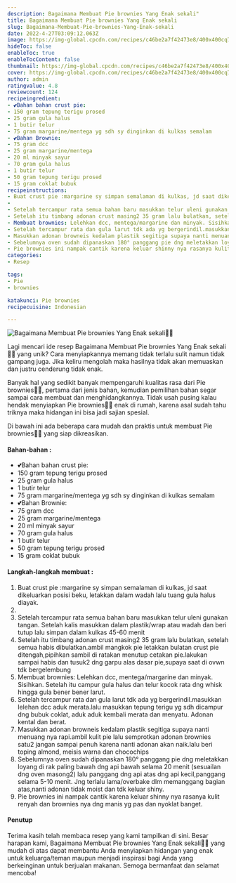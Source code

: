 ```yaml
---
description: Bagaimana Membuat Pie brownies Yang Enak sekali"
title: Bagaimana Membuat Pie brownies Yang Enak sekali
slug: Bagaimana-Membuat-Pie-brownies-Yang-Enak-sekali
date: 2022-4-27T03:09:12.063Z
image: https://img-global.cpcdn.com/recipes/c46be2a7f42473e8/400x400cq70/photo.jpg
hideToc: false
enableToc: true
enableTocContent: false
thumbnail: https://img-global.cpcdn.com/recipes/c46be2a7f42473e8/400x400cq70/photo.jpg
cover: https://img-global.cpcdn.com/recipes/c46be2a7f42473e8/400x400cq70/photo.jpg
author: admin
ratingvalue: 4.8
reviewcount: 124
recipeingredient:
- 💕Bahan bahan crust pie:
- 150 gram tepung terigu prosed
- 25 gram gula halus
- 1 butir telur
- 75 gram margarine/mentega yg sdh sy dinginkan di kulkas semalam
- 💕Bahan Brownie:
- 75 gram dcc
- 25 gram margarine/mentega
- 20 ml minyak sayur
- 70 gram gula halus
- 1 butir telur
- 50 gram tepung terigu prosed
- 15 gram coklat bubuk
recipeinstructions:
- Buat crust pie :margarine sy simpan semalaman di kulkas, jd saat dikeluarkan posisi beku, letakkan dalam wadah lalu tuang gula halus diayak.
- 
- Setelah tercampur rata semua bahan baru masukkan telur uleni gunakan tangan. Setelah kalis masukkan dalam plastik/wrap atau wadah dan beri tutup lalu simpan dalam kulkas 45-60 menit
- Setelah itu timbang adonan crust masing2 35 gram lalu bulatkan, setelah semua habis dibulatkan.ambil mangkok pie letakkan bulatan crust pie ditengah,pipihkan sambil di ratakan menutup cetakan pie.lakukan sampai habis dan tusuk2 dng garpu alas dasar pie,supaya saat di ovwn tdk bergelembung
- Membuat brownies: Lelehkan dcc, mentega/margarine dan minyak. Sisihkan. Setelah itu campur gula halus dan telur kocok rata dng whisk hingga gula bener bener larut.
- Setelah tercampur rata dan gula larut tdk ada yg bergerindil.masukkan lelehan dcc aduk merata.lalu masukkan tepung terigu yg sdh dicampur dng bubuk coklat, aduk aduk kembali merata dan menyatu. Adonan kental dan berat.
- Masukkan adonan browneis kedalam plastik segitiga supaya nanti menuang nya rapi.ambil kulit pie lalu semprotkan adonan brownies satu2 jangan sampai penuh karena nanti adonan akan naik.lalu beri toping almond, meisis warna dan chocochips
- Sebelumnya oven sudah dipanaskan 180° panggang pie dng meletakkan loyang di rak paling bawah dng api bawah selama 20 menit (sesuailan dng oven masong2) lalu panggang dng api atas dng api kecil,panggang selama 5-10 menit. Jng terlalu lama/overbake dlm memanggang bagian atas,nanti adonan tidak moist dan tdk keluar shiny.
- Pie brownies ini nampak cantik karena keluar shinny nya rasanya kulit renyah dan brownies nya dng manis yg pas dan nyoklat banget.
categories:
- Resep

tags:
- Pie
- brownies

katakunci: Pie brownies
recipecuisine: Indonesian

---
```


![Bagaimana Membuat Pie brownies Yang Enak sekali👩‍🍳](https://img-global.cpcdn.com/recipes/c46be2a7f42473e8/400x400cq70/photo.jpg)

Lagi mencari ide resep Bagaimana Membuat Pie brownies Yang Enak sekali👩‍🍳 yang unik? Cara menyiapkannya memang tidak terlalu sulit namun tidak gampang juga. Jika keliru mengolah maka hasilnya tidak akan memuaskan dan justru cenderung tidak enak.

Banyak hal yang sedikit banyak mempengaruhi kualitas rasa dari Pie brownies👩‍🍳, pertama dari jenis bahan, kemudian pemilihan bahan segar sampai cara membuat dan menghidangkannya. Tidak usah pusing kalau hendak menyiapkan Pie brownies👩‍🍳 enak di rumah, karena asal sudah tahu triknya maka hidangan ini bisa jadi sajian spesial.

Di bawah ini ada beberapa cara mudah dan praktis untuk membuat Pie brownies👩‍🍳 yang siap dikreasikan.

<!--inarticleads1-->

#### Bahan-bahan :

- 💕Bahan bahan crust pie:
- 150 gram tepung terigu prosed
- 25 gram gula halus
- 1 butir telur
- 75 gram margarine/mentega yg sdh sy dinginkan di kulkas semalam
- 💕Bahan Brownie:
- 75 gram dcc
- 25 gram margarine/mentega
- 20 ml minyak sayur
- 70 gram gula halus
- 1 butir telur
- 50 gram tepung terigu prosed
- 15 gram coklat bubuk

<!--inarticleads2-->

#### Langkah-langkah membuat :

1. Buat crust pie :margarine sy simpan semalaman di kulkas, jd saat dikeluarkan posisi beku, letakkan dalam wadah lalu tuang gula halus diayak.
1. 
1. Setelah tercampur rata semua bahan baru masukkan telur uleni gunakan tangan. Setelah kalis masukkan dalam plastik/wrap atau wadah dan beri tutup lalu simpan dalam kulkas 45-60 menit
1. Setelah itu timbang adonan crust masing2 35 gram lalu bulatkan, setelah semua habis dibulatkan.ambil mangkok pie letakkan bulatan crust pie ditengah,pipihkan sambil di ratakan menutup cetakan pie.lakukan sampai habis dan tusuk2 dng garpu alas dasar pie,supaya saat di ovwn tdk bergelembung
1. Membuat brownies: Lelehkan dcc, mentega/margarine dan minyak. Sisihkan. Setelah itu campur gula halus dan telur kocok rata dng whisk hingga gula bener bener larut.
1. Setelah tercampur rata dan gula larut tdk ada yg bergerindil.masukkan lelehan dcc aduk merata.lalu masukkan tepung terigu yg sdh dicampur dng bubuk coklat, aduk aduk kembali merata dan menyatu. Adonan kental dan berat.
1. Masukkan adonan browneis kedalam plastik segitiga supaya nanti menuang nya rapi.ambil kulit pie lalu semprotkan adonan brownies satu2 jangan sampai penuh karena nanti adonan akan naik.lalu beri toping almond, meisis warna dan chocochips
1. Sebelumnya oven sudah dipanaskan 180° panggang pie dng meletakkan loyang di rak paling bawah dng api bawah selama 20 menit (sesuailan dng oven masong2) lalu panggang dng api atas dng api kecil,panggang selama 5-10 menit. Jng terlalu lama/overbake dlm memanggang bagian atas,nanti adonan tidak moist dan tdk keluar shiny.
1. Pie brownies ini nampak cantik karena keluar shinny nya rasanya kulit renyah dan brownies nya dng manis yg pas dan nyoklat banget.

#### Penutup

Terima kasih telah membaca resep yang kami tampilkan di sini. Besar harapan kami, Bagaimana Membuat Pie brownies Yang Enak sekali👩‍🍳 yang mudah di atas dapat membantu Anda menyiapkan hidangan yang enak untuk keluarga/teman maupun menjadi inspirasi bagi Anda yang berkeinginan untuk berjualan makanan. Semoga bermanfaat dan selamat mencoba!